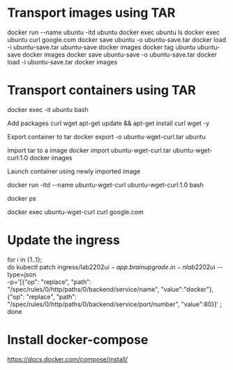 # Transport images using TAR
 docker run --name ubuntu -itd ubuntu
 docker exec ubuntu ls
 docker exec ubuntu curl google.com
 docker save ubuntu -o ubuntu-save.tar
 docker load -i ubuntu-save.tar ubuntu-save
 docker images
 docker tag ubuntu ubuntu-save
 docker images
 docker save ubuntu-save -o ubuntu-save.tar
 docker load -i ubuntu-save.tar
 docker images

# Transport containers using TAR 
 docker exec -it ubuntu bash

 Add packages curl wget
  apt-get update && apt-get install curl wget -y

 Export container to tar
 docker export -o ubuntu-wget-curl.tar ubuntu

 Import tar to a image
 docker import ubuntu-wget-curl.tar ubuntu-wget-curl:1.0
 docker images

 Launch container using newly  imported image
 
 docker run -itd --name ubuntu-wget-curl ubuntu-wget-curl:1.0 bash
 
 docker ps
 
 docker exec ubuntu-wget-curl curl google.com

 # Update the ingress

 for i in {1..1}; \
do kubectl patch ingress/lab2202u$i-app.brainupgrade.in -n lab2202u$i --type=json \
  -p='[{"op": "replace", "path": "/spec/rules/0/http/paths/0/backend/service/name", "value":"docker"},{"op": "replace", "path": "/spec/rules/0/http/paths/0/backend/service/port/number", "value":80}]' ; \
  done
# Install docker-compose
https://docs.docker.com/compose/install/
